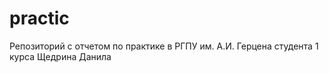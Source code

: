 # practic
Репозиторий с отчетом по практике в РГПУ им. А.И. Герцена студента 1 курса Щедрина Данила
